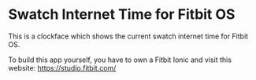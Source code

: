# Swatch Internet Time for Fitbit OS
This is a clockface which shows the current swatch internet time for Fitbit OS.

To build this app yourself, you have to own a Fitbit Ionic and visit this website: https://studio.fitbit.com/